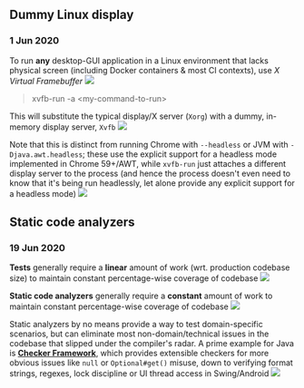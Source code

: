 ## Dummy Linux display
### 1 Jun 2020

To run **any** desktop-GUI application in a Linux environment that lacks
physical screen (including Docker containers & most CI contexts),
use _X Virtual Framebuffer_ ![](nerd_face)

> xvfb-run -a &lt;my-command-to-run&gt;

This will substitute the typical display/X server (`Xorg`) with a dummy,
in-memory display server, `Xvfb` ![](linux)

Note that this is distinct from running Chrome with `--headless`
or JVM with `-Djava.awt.headless`; these use the explicit support
for a headless mode implemented in Chrome 59+/AWT,
while `xvfb-run` just attaches a different display server to the process
(and hence the process doesn't even need to know that it's being run headlessly,
let alone provide any explicit support for a headless mode) ![](executioner)


## Static code analyzers
### 19 Jun 2020

**Tests** generally require a **linear** amount of work (wrt. production codebase size)
to maintain constant percentage-wise coverage of codebase ![](sisyphus)

**Static code analyzers**  generally require a **constant** amount of work to maintain
constant percentage-wise coverage of codebase ![](vaultboy)

Static analyzers by no means provide a way to test domain-specific scenarios,
but can eliminate most non-domain/technical issues in the codebase
that slipped under the compiler's radar.
A prime example for Java is **[Checker Framework](https://checkerframework.org/manual/)**,
which provides extensible checkers for more obvious issues like `null` or `Optional#get()` misuse,
down to verifying format strings, regexes, lock discipline or UI thread access in Swing/Android ![](sleuth_or_spy)
